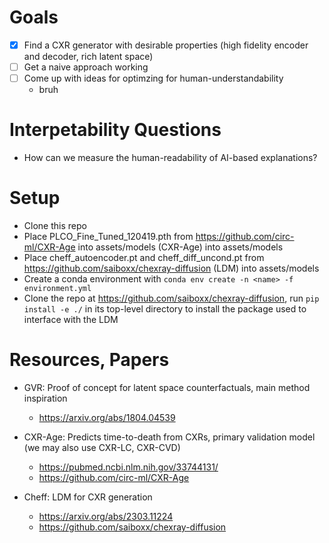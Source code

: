 # Goals

- [x] Find a CXR generator with desirable properties (high fidelity encoder and decoder, rich latent space)
- [ ] Get a naive approach working
- [ ] Come up with ideas for optimzing for human-understandability
  - bruh

# Interpetability Questions

- How can we measure the human-readability of AI-based explanations?

# Setup

- Clone this repo
- Place PLCO_Fine_Tuned_120419.pth from https://github.com/circ-ml/CXR-Age into assets/models (CXR-Age) into assets/models
- Place cheff_autoencoder.pt and cheff_diff_uncond.pt from https://github.com/saiboxx/chexray-diffusion (LDM) into assets/models
- Create a conda environment with `conda env create -n <name> -f environment.yml`
- Clone the repo at https://github.com/saiboxx/chexray-diffusion, run `pip install -e ./` in its top-level directory to install the package used to interface with the LDM

# Resources, Papers

- GVR: Proof of concept for latent space counterfactuals, main method inspiration
    - https://arxiv.org/abs/1804.04539

- CXR-Age: Predicts time-to-death from CXRs, primary validation model (we may also use CXR-LC, CXR-CVD)
    - https://pubmed.ncbi.nlm.nih.gov/33744131/
    - https://github.com/circ-ml/CXR-Age

- Cheff: LDM for CXR generation
    - https://arxiv.org/abs/2303.11224
    - https://github.com/saiboxx/chexray-diffusion

